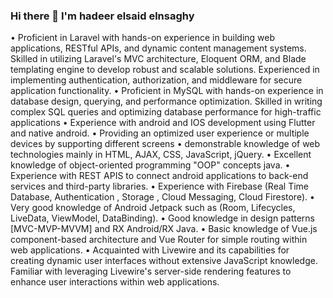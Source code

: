 ### Hi there 👋 I'm hadeer elsaid elnsaghy

•
Proficient in Laravel with hands-on experience in building web applications, RESTful APIs, and dynamic content management systems. Skilled in utilizing Laravel's MVC architecture, Eloquent ORM, and Blade templating engine to develop robust and scalable solutions. Experienced in implementing authentication, authorization, and middleware for secure application functionality.
•
Proficient in MySQL with hands-on experience in database design, querying, and performance optimization. Skilled in writing complex SQL queries and optimizing database performance for high-traffic applications
•
Experience with android and IOS development using Flutter and native android.
•
Providing an optimized user experience or multiple devices by supporting different screens
•
demonstrable knowledge of web technologies mainly in HTML, AJAX, CSS, JavaScript, jQuery.
•
Excellent knowledge of object-oriented programming "OOP" concepts java.
•
Experience with REST APIS to connect android applications to back-end services and third-party libraries.
•
Experience with Firebase (Real Time Database, Authentication , Storage , Cloud Messaging, Cloud Firestore).
•
Very good knowledge of Android Jetpack such as (Room, Lifecycles, LiveData, ViewModel, DataBinding).
•
Good knowledge in design patterns [MVC-MVP-MVVM] and RX Android/RX Java.
•
Basic knowledge of Vue.js component-based architecture and Vue Router for simple routing within web applications.
•
Acquainted with Livewire and its capabilities for creating dynamic user interfaces without extensive JavaScript knowledge. Familiar with leveraging Livewire's server-side rendering features to enhance user interactions within web applications.

<!--
**hadeer-elnaghy/hadeer-elnaghy** is a ✨ _special_ ✨ repository because its `README.md` (this file) appears on your GitHub profile.

Here are some ideas to get you started:

- 🔭 I’m currently working on ...
- 🌱 I’m currently learning ...
- 👯 I’m looking to collaborate on ...
- 🤔 I’m looking for help with ...
- 💬 Ask me about ...
- 📫 How to reach me: ...
- 😄 Pronouns: ...
- ⚡ Fun fact: ...
-->
